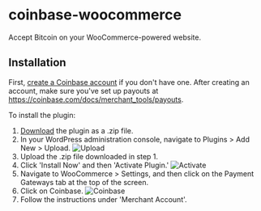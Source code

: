 coinbase-woocommerce
====================

Accept Bitcoin on your WooCommerce-powered website.

## Installation

First, [create a Coinbase account](https://coinbase.com/merchants) if you don't have one.
After creating an account, make sure you've set up payouts at https://coinbase.com/docs/merchant_tools/payouts.

To install the plugin:

1. [Download](https://github.com/coinbase/coinbase-woocommerce/archive/master.zip) the plugin as a .zip file.
2. In your WordPress administration console, navigate to Plugins > Add New > Upload. ![Upload](http://i.imgur.com/5TEbBaF.png)
3. Upload the .zip file downloaded in step 1.
4. Click 'Install Now' and then 'Activate Plugin.' ![Activate](http://i.imgur.com/j8IzyJm.png)
5. Navigate to WooCommerce > Settings, and then click on the Payment Gateways tab at the top of the screen.
6. Click on Coinbase. ![Coinbase](http://i.imgur.com/6HloF2S.png)
7. Follow the instructions under 'Merchant Account'.
